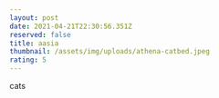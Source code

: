 ```yaml
---
layout: post
date: 2021-04-21T22:30:56.351Z
reserved: false
title: aasia
thumbnail: /assets/img/uploads/athena-catbed.jpeg
rating: 5
---
```

cats